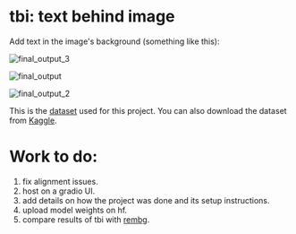 # tbi: text behind image

Add text in the image's background (something like this):

![final_output_3](https://github.com/user-attachments/assets/041a3261-d740-4d3b-b92c-dc28542529c3)

![final_output](https://github.com/user-attachments/assets/ec35957e-b8fc-46fc-9665-eb22e9829628)

![final_output_2](https://github.com/user-attachments/assets/b13eecda-824e-4168-b29e-d3e3132847b9)

This is the [dataset](https://saliencydetection.net/duts/) used for this project. You can also download the dataset from [Kaggle](https://www.kaggle.com/datasets/balraj98/duts-saliency-detection-dataset).

# Work to do:

1. fix alignment issues.
2. host on a gradio UI.
3. add details on how the project was done and its setup instructions.
4. upload model weights on hf.
5. compare results of tbi with [rembg](https://github.com/danielgatis/rembg). 
